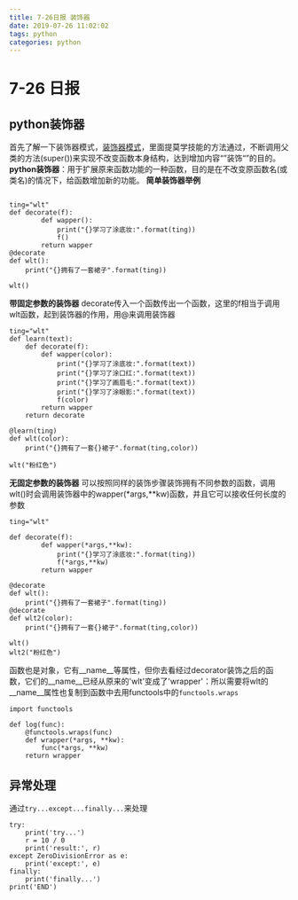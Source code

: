 ```yaml
---
title: 7-26日报 装饰器
date: 2019-07-26 11:02:02
tags: python
categories: python
---
```

# 7-26 日报
## python装饰器
首先了解一下装饰器模式，[装饰器模式](https://www.jianshu.com/p/427342d3b5c0)，里面提莫学技能的方法通过，不断调用父类的方法(super())来实现不改变函数本身结构，达到增加内容“”装饰“”的目的。
**python装饰器**：用于扩展原来函数功能的一种函数，目的是在不改变原函数名(或类名)的情况下，给函数增加新的功能。 
**简单装饰器举例**

```

ting="wlt"
def decorate(f):
        def wapper():
            print("{}学习了涂底妆:".format(ting))
            f()
        return wapper
@decorate
def wlt():
    print("{}拥有了一套裙子".format(ting))

wlt()
```

**带固定参数的装饰器**
decorate传入一个函数传出一个函数，这里的f相当于调用wlt函数，起到装饰器的作用，用@来调用装饰器
```
ting="wlt"
def learn(text):
    def decorate(f):
        def wapper(color):
            print("{}学习了涂底妆:".format(text))
            print("{}学习了涂口红:".format(text))
            print("{}学习了画眉毛:".format(text))
            print("{}学习了涂眼影:".format(text))
            f(color)
        return wapper
    return decorate

@learn(ting)
def wlt(color):
    print("{}拥有了一套{}裙子".format(ting,color))

wlt("粉红色")
```
**无固定参数的装饰器**
可以按照同样的装饰步骤装饰拥有不同参数的函数，调用wlt()时会调用装饰器中的wapper(*args,**kw)函数，并且它可以接收任何长度的参数

```
ting="wlt"

def decorate(f):
        def wapper(*args,**kw):
            print("{}学习了涂底妆:".format(ting))
            f(*args,**kw)
        return wapper

@decorate
def wlt():
    print("{}拥有了一套裙子".format(ting))
@decorate
def wlt2(color):
    print("{}拥有了一套{}裙子".format(ting,color))

wlt()
wlt2("粉红色")
```
函数也是对象，它有__name__等属性，但你去看经过decorator装饰之后的函数，它们的__name__已经从原来的'wlt'变成了'wrapper'：所以需要将wlt的__name__属性也复制到函数中去用functools中的`functools.wraps`

```
import functools

def log(func):
    @functools.wraps(func)
    def wrapper(*args, **kw):
        func(*args, **kw)
    return wrapper
```
## 异常处理
通过`try...except...finally...`来处理

```
try:
    print('try...')
    r = 10 / 0
    print('result:', r)
except ZeroDivisionError as e:
    print('except:', e)
finally:
    print('finally...')
print('END')
```

